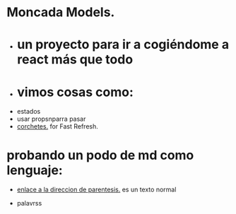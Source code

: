 # Moncada Models.

- # un proyecto para ir a cogiéndome a react más que todo
 - # vimos cosas como:
 - estados
 - usar propsnparra pasar
- [corchetes.](https://babeljs.io/) for Fast Refresh.

# probando un podo de md como lenguaje:

- [enlace a la direccion de parentesis.](https://github.com/larry1sf/one/) es un texto normal 

- palavrss